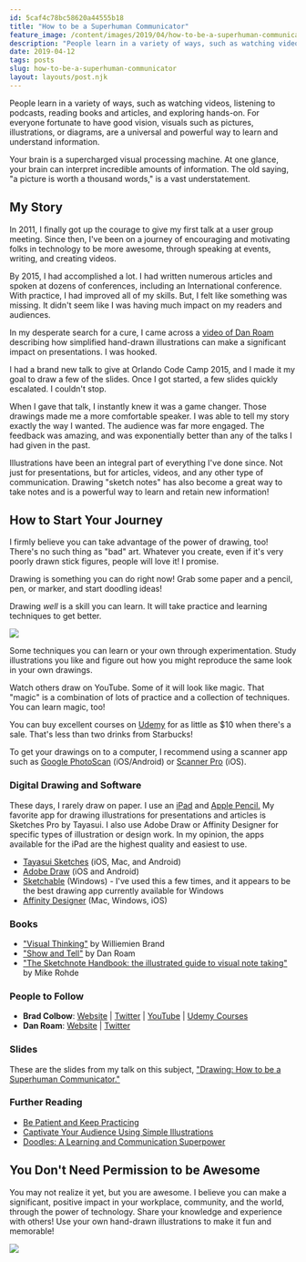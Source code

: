 ```yaml
---
id: 5caf4c78bc58620a44555b18
title: "How to be a Superhuman Communicator"
feature_image: /content/images/2019/04/how-to-be-a-superhuman-communicator.jpg
description: "People learn in a variety of ways, such as watching videos, listening to podcasts, reading books and articles, and exploring hands-on. For…"
date: 2019-04-12
tags: posts
slug: how-to-be-a-superhuman-communicator
layout: layouts/post.njk
---
```


People learn in a variety of ways, such as watching videos, listening to podcasts, reading books and articles, and exploring hands-on. For everyone fortunate to have good vision, visuals such as pictures, illustrations, or diagrams, are a universal and powerful way to learn and understand information.

Your brain is a supercharged visual processing machine. At one glance, your brain can interpret incredible amounts of information. The old saying, "a picture is worth a thousand words," is a vast understatement.

## My Story

In 2011, I finally got up the courage to give my first talk at a user group meeting. Since then, I've been on a journey of encouraging and motivating folks in technology to be more awesome, through speaking at events, writing, and creating videos.

By 2015, I had accomplished a lot. I had written numerous articles and spoken at dozens of conferences, including an International conference. With practice, I had improved all of my skills. But, I felt like something was missing. It didn't seem like I was having much impact on my readers and audiences.

In my desperate search for a cure, I came across a [video of Dan Roam](https://www.youtube.com/watch?v=Y1SMm4mOV9A) describing how simplified hand-drawn illustrations can make a significant impact on presentations. I was hooked.

I had a brand new talk to give at Orlando Code Camp 2015, and I made it my goal to draw a few of the slides. Once I got started, a few slides quickly escalated. I couldn't stop.

When I gave that talk, I instantly knew it was a game changer. Those drawings made me a more comfortable speaker. I was able to tell my story exactly the way I wanted. The audience was far more engaged. The feedback was amazing, and was exponentially better than any of the talks I had given in the past.

Illustrations have been an integral part of everything I've done since. Not just for presentations, but for articles, videos, and any other type of communication. Drawing "sketch notes" has also become a great way to take notes and is a powerful way to learn and retain new information!

## How to Start Your Journey

I firmly believe you can take advantage of the power of drawing, too! There's no such thing as "bad" art. Whatever you create, even if it's very poorly drawn stick figures, people will love it! I promise.

Drawing is something you can do right now! Grab some paper and a pencil, pen, or marker, and start doodling ideas!

Drawing _well_ is a skill you can learn. It will take practice and learning techniques to get better.

![](/content/images/2019/04/journey-of-a-thousand-miles-lao-tzu.png)

Some techniques you can learn or your own through experimentation. Study illustrations you like and figure out how you might reproduce the same look in your own drawings.

Watch others draw on YouTube. Some of it will look like magic. That "magic" is a combination of lots of practice and a collection of techniques. You can learn magic, too!

You can buy excellent courses on [Udemy](https://www.udemy.com/) for as little as $10 when there's a sale. That's less than two drinks from Starbucks!

To get your drawings on to a computer, I recommend using a scanner app such as [Google PhotoScan](https://www.google.com/photos/scan/) (iOS/Android) or [Scanner Pro](https://itunes.apple.com/us/app/scanner-pro/id333710667?mt=8) (iOS).

### Digital Drawing and Software

These days, I rarely draw on paper. I use an [iPad](https://www.apple.com/ipad/) and [Apple Pencil.](https://www.apple.com/apple-pencil/) My favorite app for drawing illustrations for presentations and articles is Sketches Pro by Tayasui. I also use Adobe Draw or Affinity Designer for specific types of illustration or design work. In my opinion, the apps available for the iPad are the highest quality and easiest to use.

* [Tayasui Sketches](http://tayasui.com/sketches/) (iOS, Mac, and Android)
* [Adobe Draw](https://www.adobe.com/products/draw.html) (iOS and Android)
* [Sketchable](https://siliconbenders.com/) (Windows) - I've used this a few times, and it appears to be the best drawing app currently available for Windows
* [Affinity Designer](https://affinity.serif.com/en-us/designer/) (Mac, Windows, iOS)

### Books

* ["Visual Thinking"](https://www.amazon.com/Visual-Thinking-Empowering-Organizations-Collaboration/dp/9063694539/ref=sr_1_3) by Williemien Brand
* ["Show and Tell"](https://www.amazon.com/Show-Tell-Everybody-Extraordinary-Presentations/dp/1591848024/ref=sr_1_1) by Dan Roam
* ["The Sketchnote Handbook: the illustrated guide to visual note taking"](https://www.amazon.com/Sketchnote-Handbook-illustrated-visual-taking/dp/0321857895/ref=sr_1_3) by Mike Rohde

### People to Follow

* **Brad Colbow**: [Website](http://bradcolbow.com/) | [Twitter](https://twitter.com/bradcolbow) | [YouTube](https://www.youtube.com/user/thebradcolbow) | [Udemy Courses](https://www.udemy.com/user/brad-colbow/)
* **Dan Roam**: [Website](https://www.danroam.com/) | [Twitter](https://twitter.com/dan_roam)

### Slides

These are the slides from my talk on this subject, ["Drawing: How to be a Superhuman Communicator."](https://speakerdeck.com/reverentgeek/drawing-how-to-be-a-superhuman-communicator)

### Further Reading

* [Be Patient and Keep Practicing](/be-patient-and-keep-practicing/)
* [Captivate Your Audience Using Simple Illustrations](https://artplusmarketing.com/captivate-your-audience-using-simple-illustrations-5bf0fcd0e301)
* [Doodles: A Learning and Communication Superpower](https://24days.in/umbraco-cms/2018/doodles-a-learning-and-communication-superpower/)

## You Don't Need Permission to be Awesome

You may not realize it yet, but you are awesome. I believe you can make a significant, positive impact in your workplace, community, and the world, through the power of technology. Share your knowledge and experience with others! Use your own hand-drawn illustrations to make it fun and memorable!

![](/content/images/2019/04/you-dont-need-permission-to-be-awesome.jpg)
